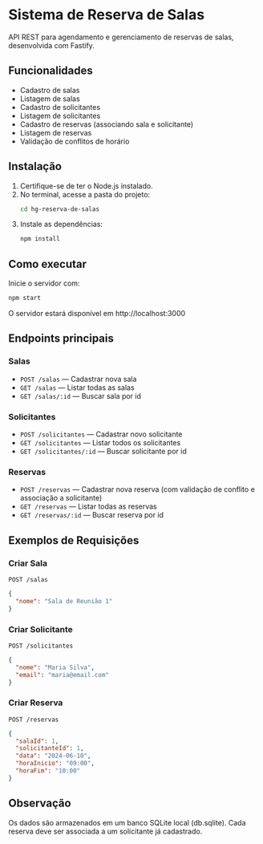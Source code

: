 # Sistema de Reserva de Salas

API REST para agendamento e gerenciamento de reservas de salas, desenvolvida com Fastify.

## Funcionalidades
- Cadastro de salas
- Listagem de salas
- Cadastro de solicitantes
- Listagem de solicitantes
- Cadastro de reservas (associando sala e solicitante)
- Listagem de reservas
- Validação de conflitos de horário

## Instalação

1. Certifique-se de ter o Node.js instalado.
2. No terminal, acesse a pasta do projeto:
   ```bash
   cd hg-reserva-de-salas
   ```
3. Instale as dependências:
   ```bash
   npm install
   ```

## Como executar

Inicie o servidor com:
```bash
npm start
```

O servidor estará disponível em http://localhost:3000

## Endpoints principais

### Salas
- `POST /salas` — Cadastrar nova sala
- `GET /salas` — Listar todas as salas
- `GET /salas/:id` — Buscar sala por id

### Solicitantes
- `POST /solicitantes` — Cadastrar novo solicitante
- `GET /solicitantes` — Listar todos os solicitantes
- `GET /solicitantes/:id` — Buscar solicitante por id

### Reservas
- `POST /reservas` — Cadastrar nova reserva (com validação de conflito e associação a solicitante)
- `GET /reservas` — Listar todas as reservas
- `GET /reservas/:id` — Buscar reserva por id

## Exemplos de Requisições

### Criar Sala
`POST /salas`
```json
{
  "nome": "Sala de Reunião 1"
}
```

### Criar Solicitante
`POST /solicitantes`
```json
{
  "nome": "Maria Silva",
  "email": "maria@email.com"
}
```

### Criar Reserva
`POST /reservas`
```json
{
  "salaId": 1,
  "solicitanteId": 1,
  "data": "2024-06-10",
  "horaInicio": "09:00",
  "horaFim": "10:00"
}
```

## Observação

Os dados são armazenados em um banco SQLite local (db.sqlite). Cada reserva deve ser associada a um solicitante já cadastrado.
